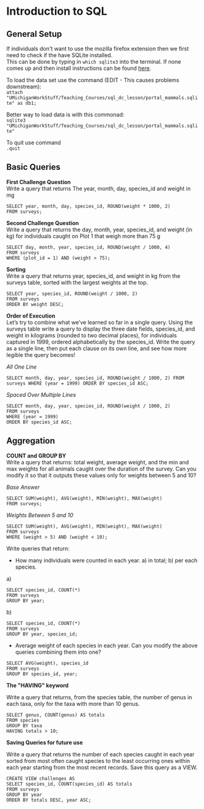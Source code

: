 # Introduction to SQL

## General Setup

If individuals don't want to use the mozilla firefox extension then we first need to check if the have SQLite installed.  
This can be done by typing in `which sqlite3` into the terminal.  If none comes up and then install instructions can be found
[here](https://www.tutorialspoint.com/sqlite/sqlite_installation.htm).

To load the data set use the command (EDIT - This causes problems downstream):  
`attach "UMichiganWorkStuff/Teaching_Courses/sql_dc_lesson/portal_mammals.sqlite" as db1;`

Better way to load data is with this commonad:  
`sqlite3 "UMichiganWorkStuff/Teaching_Courses/sql_dc_lesson/portal_mammals.sqlite"`

To quit use command  
`.quit`

## Basic Queries

**First Challenge Question**  
Write a query that returns The year, month, day, species_id and weight in mg

```sqlite3
SELECT year, month, day, species_id, ROUND(weight * 1000, 2)
FROM surveys;
```

**Second Challenge Question**  
Write a query that returns the day, month, year, species_id, and weight (in kg) for individuals 
caught on Plot 1 that weigh more than 75 g
  
```sqlite3
SELECT day, month, year, species_id, ROUND(weight / 1000, 4)
FROM surveys
WHERE (plot_id = 1) AND (weight > 75);
```

**Sorting**  
Write a query that returns year, species_id, and weight in kg from the surveys table, sorted with the largest weights at the top.

```sqlite3
SELECT year, species_id, ROUND(weight / 1000, 2)
FROM surveys
ORDER BY weight DESC;
```

**Order of Execution**  
Let’s try to combine what we’ve learned so far in a single query. Using the surveys table write a query to display the three date fields, species_id, and weight in kilograms (rounded to two decimal places), for individuals captured in 1999, ordered alphabetically by the species_id. Write the query as a single line, then put each clause on its own line, and see how more legible the query becomes!  

*All One Line*
```sqlite3
SELECT month, day, year, species_id, ROUND(weight / 1000, 2) FROM surveys WHERE (year = 1999) ORDER BY species_id ASC;
```
*Spaced Over Multiple Lines*  
```sqlite3
SELECT month, day, year, species_id, ROUND(weight / 1000, 2)
FROM surveys
WHERE (year = 1999)
ORDER BY species_id ASC;
```

## Aggregation

**COUNT and GROUP BY**  
Write a query that returns: total weight, average weight, and the min and max weights for all animals caught over the duration of the survey. Can you modify it so that it outputs these values only for weights between 5 and 10?  

*Base Answer*
```sqlite3
SELECT SUM(weight), AVG(weight), MIN(weight), MAX(weight)
FROM surveys;
```  

*Weights Between 5 and 10*
```sqlite3
SELECT SUM(weight), AVG(weight), MIN(weight), MAX(weight)
FROM surveys
WHERE (weight > 5) AND (weight < 10);
```

Write queries that return:
* How many individuals were counted in each year. a) in total; b) per each species.

a)
```sqlite3
SELECT species_id, COUNT(*)
FROM surveys
GROUP BY year;
```

b)
```sqlite3
SELECT species_id, COUNT(*)
FROM surveys
GROUP BY year, species_id;
```

* Average weight of each species in each year. Can you modify the above queries combining them into one?

```sqlite3
SELECT AVG(weight), species_id
FROM surveys
GROUP BY species_id, year;
```

**The "HAVING" keyword**

Write a query that returns, from the species table, the number of genus in each taxa, only for the taxa with more than 10 genus.

```sqlite3
SELECT genus, COUNT(genus) AS totals
FROM species
GROUP BY taxa
HAVING totals > 10;
```

**Saving Queries for future use**

Write a query that returns the number of each species caught in each year sorted from most often caught species to the least occurring ones within each year starting from the most recent records. Save this query as a VIEW.

```sqlite3
CREATE VIEW challenges AS
SELECT species_id, COUNT(species_id) AS totals
FROM surveys
GROUP BY year
ORDER BY totals DESC, year ASC;
```





